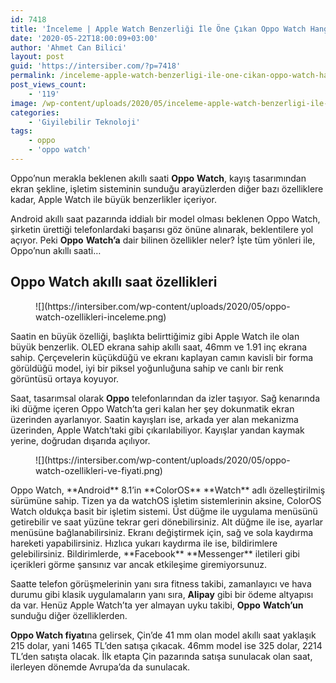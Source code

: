 ```yaml
---
id: 7418
title: 'İnceleme | Apple Watch Benzerliği İle Öne Çıkan Oppo Watch Hangi Özellikleri Sunuyor?'
date: '2020-05-22T18:00:09+03:00'
author: 'Ahmet Can Bilici'
layout: post
guid: 'https://intersiber.com/?p=7418'
permalink: /inceleme-apple-watch-benzerligi-ile-one-cikan-oppo-watch-hangi-ozellikleri-sunuyor/
post_views_count:
    - '119'
image: /wp-content/uploads/2020/05/inceleme-apple-watch-benzerligi-ile-one-cikan-oppo-watch-hangi-ozellikleri-sunuyor.png
categories:
    - 'Giyilebilir Teknoloji'
tags:
    - oppo
    - 'oppo watch'
---
```


Oppo’nun merakla beklenen akıllı saati **Oppo** **Watch**, kayış tasarımından ekran şekline, işletim sisteminin sunduğu arayüzlerden diğer bazı özelliklere kadar, Apple Watch ile büyük benzerlikler içeriyor.

Android akıllı saat pazarında iddialı bir model olması beklenen Oppo Watch, şirketin ürettiği telefonlardaki başarısı göz önüne alınarak, beklentilere yol açıyor. Peki **Oppo** **Watch’a** dair bilinen özellikler neler? İşte tüm yönleri ile, Oppo’nun akıllı saati…

## Oppo Watch akıllı saat özellikleri

<figure class="wp-block-image size-large">![](https://intersiber.com/wp-content/uploads/2020/05/oppo-watch-ozellikleri-inceleme.png)</figure>Saatin en büyük özelliği, başlıkta belirttiğimiz gibi Apple Watch ile olan büyük benzerlik. OLED ekrana sahip akıllı saat, 46mm ve 1.91 inç ekrana sahip. Çerçevelerin küçükdüğü ve ekranı kaplayan camın kavisli bir forma görüldüğü model, iyi bir piksel yoğunluğuna sahip ve canlı bir renk görüntüsü ortaya koyuyor.

Saat, tasarımsal olarak **Oppo** telefonlarından da izler taşıyor. Sağ kenarında iki düğme içeren Oppo Watch’ta geri kalan her şey dokunmatik ekran üzerinden ayarlanıyor. Saatin kayışları ise, arkada yer alan mekanizma üzerinden, Apple Watch’taki gibi çıkarılabiliyor. Kayışlar yandan kaymak yerine, doğrudan dışarıda açılıyor.

<figure class="wp-block-image size-large">![](https://intersiber.com/wp-content/uploads/2020/05/oppo-watch-ozellikleri-ve-fiyati.png)</figure>Oppo Watch, **Android** 8.1’in **ColorOS** **Watch** adlı özelleştirilmiş sürümüne sahip. Tizen ya da watchOS işletim sistemlerinin aksine, ColorOS Watch oldukça basit bir işletim sistemi. Üst düğme ile uygulama menüsünü getirebilir ve saat yüzüne tekrar geri dönebilirsiniz. Alt düğme ile ise, ayarlar menüsüne bağlanabilirsiniz. Ekranı değiştirmek için, sağ ve sola kaydırma hareketi yapabilirsiniz. Hızlıca yukarı kaydırma ile ise, bildirimlere gelebilirsiniz. Bildirimlerde, **Facebook** **Messenger** iletileri gibi içerikleri görme şansınız var ancak etkileşime giremiyorsunuz.

Saatte telefon görüşmelerinin yanı sıra fitness takibi, zamanlayıcı ve hava durumu gibi klasik uygulamaların yanı sıra, **Alipay** gibi bir ödeme altyapısı da var. Henüz Apple Watch’ta yer almayan uyku takibi, **Oppo** **Watch’un** sunduğu diğer özelliklerden.

**Oppo Watch fiyatı**na gelirsek, Çin’de 41 mm olan model akıllı saat yaklaşık 215 dolar, yani 1465 TL’den satışa çıkacak. 46mm model ise 325 dolar, 2214 TL’den satışta olacak. İlk etapta Çin pazarında satışa sunulacak olan saat, ilerleyen dönemde Avrupa’da da sunulacak.